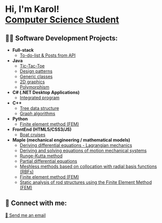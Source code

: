   <h1>Hi, I'm Karol! <br/>
    <a href="https://github.com/karolklimonczykk">Computer Science Student</a>
  </h1>

  <h2>👨‍💻 Software Development Projects:</h2>
  <ul>
    <li><b>Full-stack</b>
      <ul>
        <li><a href="https://github.com/karolklimonczykk/To-do-list-Posts-App-from-API">To-do-list & Posts from API</a></li>
      </ul>
    </li>
    <li><b>Java</b>
      <ul>
        <li><a href="https://github.com/karolklimonczykk/Tic-Tac-Toe">Tic-Tac-Toe</a></li>
        <li><a href="https://github.com/karolklimonczykk/Design-Patterns">Design patterns</a></li>
        <li><a href="https://github.com/karolklimonczykk/Generic-classes">Generic classes</a></li>
        <li><a href="https://github.com/karolklimonczykk/2D-graphics">2D graphics</a></li>
        <li><a href="https://github.com/karolklimonczykk/Polymorphism/tree/main">Polymorphism</a></li>
      </ul>
    </li>
    <li><b>C# (.NET Desktop Applications)</b>
      <ul>
        <li><a href="https://github.com/karolklimonczykk/Intagrated-Program">Integrated program</a></li>
      </ul>
    </li>
    <li><b>C++</b>
      <ul>
        <li><a href="https://github.com/karolklimonczykk/Tree-data-structure">Tree data structure</a></li>
        <li><a href="https://github.com/karolklimonczykk/Graphs">Graph algorithms</a></li>
      </ul>
    </li>
    <li><b>Python</b>
      <ul>
        <li><a href="https://github.com/karolklimonczykk/Python_FEM">Finite element method (FEM)</a></li>
      </ul>
    </li>
    <li><b>FrontEnd (HTML5/CSS3/JS)</b>
      <ul>
        <li><a href="https://github.com/karolklimonczykk/Boat_travel_website">Boat cruises</a></li>
      </ul>
    </li>
    <li><b>Maple (mechanical engineering / mathematical models)</b>
      <ul>
        <li><a href="https://github.com/karolklimonczykk/Deriving-differential-equations">Deriving differential equations - Lagrangian mechanics</a></li>
        <li><a href="https://github.com/karolklimonczykk/deriving-and-solving-equations-of-motion-mechanical-systems">Deriving and solving equations of motion mechanical systems</a></li>
        <li><a href="https://github.com/karolklimonczykk/Runge-Kutta-method">Runge-Kutta method</a></li>
        <li><a href="https://github.com/karolklimonczykk/Partial-differential-equations">Partial differential equations</a></li>
        <li><a href="https://github.com/karolklimonczykk/Meshless-methods-based-on-RBFs">Meshless methods based on collocation with radial basis functions (RBFs)</a></li>
        <li><a href="https://github.com/karolklimonczykk/FEM_basics">Finite element method (FEM)</a></li>
        <li><a href="https://github.com/karolklimonczykk/FEM_static">Static analysis of rod structures using the Finite Element Method (FEM)</a></li>
      </ul>
    </li>
  </ul>

  <h2> 🤳 Connect with me:</h2>
  <div class="contact">
    <a href="mailto:karol.klimonczyk@gmail.com">💬 Send me an email</a>
  </div>
